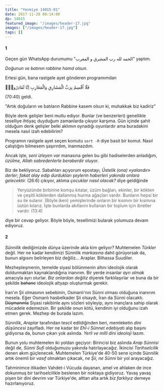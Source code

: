 ```yaml
---
title: "Yevmiye 14015-01"
date: 2017-11-28 00:14:00
dp: 14015
featured_image: "/images/header-17.jpg"
images: ["/images/header-17.jpg"]
tags: []
---
```


#### 1

Geçen gün WhatsApp durumumu "الحمد لله رب المشرق و المغرب" yaptım. 

*Doğunun ve batının rabbine hamd olsun.*

Ertesi gün, bana rastgele ayet gönderen programımdan 

فَلَٓا اُقْسِمُ بِرَبِّ الْمَشَارِقِ وَالْمَغَارِبِ اِنَّا لَقَادِرُونَۙ 

(70:40) geldi. 

"Artık doğuların ve batıların Rabbine kasem olsun ki, muhakkak biz kadiriz"

Böyle denk gelişler beni mutlu ediyor. Bunlar (ve benzerleri) genellikle
teselliye ihtiyaç duyduğum zamanlarda çıkıyor karşıma. Gün içinde şahit olduğum
denk gelişler belki aklımın oynadığı oyunlardır ama buradakini mesela nasıl izah
edebilirim?

Programın rastgele ayet seçen komutu `sort -R` diye basit bir komut. Nasıl
çalıştığını bilmesem şaşırırdım, inanmazdım. 

Ancak işte, *seni izleyen var* manasına gelen bu gibi hadiselerden anladığım,
*üzülme, Allah sabredenlerle beraberdir* oluyor.

Biz de bekliyoruz. Sabahları açıyorum epostayı, *Üstelik (ona) «yalandır»
derler; fakat alay edip durdukları şeylerin haberleri yakında onlara
gelecektir.* (26:6) çıkıyor, aklıma *çocuklar nasıl olacak?* diye geldiğinde

> Yeryüzünde birbirine komşu kıtalar, üzüm bağları, ekinler, bir kökten ve
> çeşitli köklerden dallanmış hurma ağaçları vardır. Bunların hepsi bir su ile
> sulanır. (Böyle iken) yemişlerinde onların bir kısmını bir kısmına üstün
> kılarız. İşte bunlarda akıllarını kullanan bir toplum için ibretler vardır. (13:4)

diye bir cevap geliyor. Böyle böyle, tesellimizi bularak yolumuza devam ediyoruz.

#### 2

*Sünnilik* dediğimizde dünya üzerinde akla kim geliyor? Muhtemelen *Türkler*
değil. Her ne kadar kendimizi Sünnilik *markasına* dahil görüyorsak da, bunun
algısını belirleyen biz değiliz... Araplar. Bilhassa Suudiler. 

Mezhepleşmenin, temelde siyasi bölünmenin altını ideolojik olarak doldurmaktan
kaynaklandığına inanırım. Bir yerde insanlar *ayrı olmak* amacıyla ayrı olurlar.
*Biz onlardan değiliz* diyerek farklılaşırlar ve buna da bir şekilde ~~bahane~~
ideolojik altyapı oluşturmak gerekir.

İran'ın Şii olmasının sebebinin, Osmanlı'nın Sünni olması olduğuna inanırım
mesela. Eğer Osmanlı hasbelkader Şii olsaydı, İran da Sünni olacaktı.
~~Düşmanınla~~ Siyasi rakibinle aynı sözleri söyleyip, aynı inançlara sahip
olarak mücadele edemezsin. Bir şekilde onun kötü, kendinin iyi olduğunu izah
etmen gerek. Mezhep de burada lazım. 

Sünnilik, *Araplar* tarafından tescil edildiğinden beri, memleketin *dini
düşüncesi* zayıfladı. Her ne kadar bir *Ehl-i Sünnet edebiyatı* alıp başını
gidiyorsa da, bunun çıkarı yok aslında. *Yerli ve milli dini ideoloji* lazım.

Bunun yolu muhtemelen iki yoldan geçiyor: Birincisi biz aslında *Arap Sünnisi*
değil de, *Sünni Sufi* olduğumuzu yakında hatırlayacağız. İkincisi
*Tarihselcilik* denen akım güçlenecek. Muhtemelen Türkiye'de 40-50 sene içinde
Sünnilik artık önemli bir *vasıf* olmaktan çıkacak, *ne Şii, ne Sünni* bir yol
arayacağız.

Tahminimce itikaden Vahdet-i Vücuda dayanan, amel ve ahlaken de ince dokunmuş
bir tarihselcilikle beslenen bir noktaya gidiyoruz. Yavaş yavaş pişen bir dini
devrim var Türkiye'de, alttan alta artık *biz farklıyız* demeye hazırlanıyoruz.

